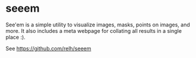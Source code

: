 # seeem
See'em is a simple utility to visualize images, masks, points on images, and more. It also includes a meta webpage for collating all results in a single place :). 

See https://github.com/relh/seeem
